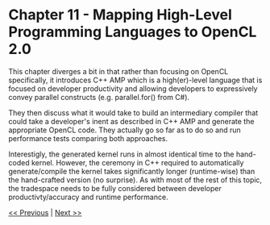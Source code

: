 # Chapter 11 - Mapping High-Level Programming Languages to OpenCL 2.0

This chapter diverges a bit in that rather than focusing on OpenCL specifically, it introduces C++ AMP which is a high(er)-level language that is focused on developer productivity and allowing developers to expressively convey parallel constructs (e.g. parallel.for() from C#).

They then discuss what it would take to build an intermediary compiler that could take a developer's inent as described in C++ AMP and generate the appropriate OpenCL code. They actually go so far as to do so and run performance tests comparing both approaches.

Interestigly, the generated kernel runs in almost identical time to the hand-coded kernel. However, the ceremony in C++ required to automatically generate/compile the kernel takes significantly longer (runtime-wise) than the hand-crafted version (no surprise). As with most of the rest of this topic, the tradespace needs to be fully considered between developer productivty/accuracy and runtime performance.

[<< Previous](../Chapter_10/README.md)
|
[Next >>](../Chapter_12/README.md)